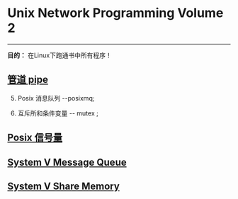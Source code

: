# Unix Network Programming Volume 2
---

**目的：** 在Linux下跑通书中所有程序！





## [管道 pipe](pipe/)


5. Posix 消息队列  --posixmq;



7. 互斥所和条件变量  -- mutex ;

## [Posix 信号量](pxsem/)

## [System V Message Queue](svmsg/)

## [System V Share Memory](svshm/)







